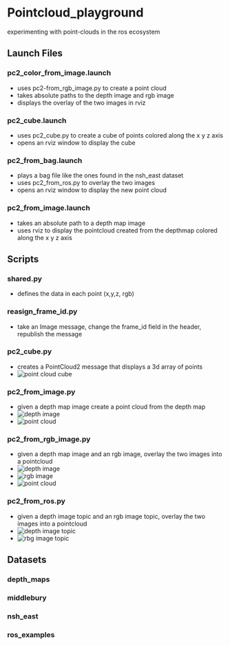 # Pointcloud_playground
experimenting with point-clouds in the ros ecosystem
## Launch Files
### pc2_color_from_image.launch
* uses pc2-from_rgb_image.py to create a point cloud
* takes absolute paths to the depth image and rgb image
* displays the overlay of the two images in rviz
### pc2_cube.launch
* uses pc2_cube.py to create a cube of points colored along the x y z axis
* opens an rviz window to display the cube
### pc2_from_bag.launch
* plays a bag file like the ones found in the nsh_east dataset
* uses pc2_from_ros.py to overlay the two images
* opens an rviz window to display the new point cloud
### pc2_from_image.launch
* takes an absolute path to a depth map image
* uses rviz to display the pointcloud created from the depthmap colored along the x y z axis

## Scripts
### shared.py
* defines the data in each point (x,y,z, rgb)
### reasign_frame_id.py
* take an Image message, change the frame_id field in the header, republish the message
### pc2_cube.py
* creates a PointCloud2 message that displays a 3d array of points
* ![point cloud cube]()
### pc2_from_image.py
* given a depth map image create a point cloud from the depth map
* ![depth image]()
* ![point cloud]()
### pc2_from_rgb_image.py
* given a depth map image and an rgb image, overlay the two images into a pointcloud
* ![depth image]()
* ![rgb image]()
* ![point cloud]()
### pc2_from_ros.py
* given a depth image topic and an rgb image topic, overlay the two images into a pointcloud
* ![depth image topic]()
* ![rbg image topic]()



## Datasets
### depth_maps
### middlebury
### nsh_east
### ros_examples
